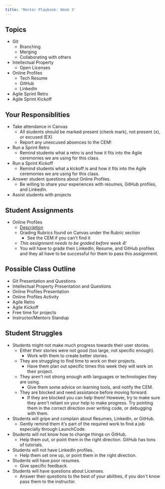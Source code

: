 ```yaml
---
title: 'Mentor Playbook: Week 3'
---
```


## Topics
* Git
    * Branching
    * Merging
    * Collaborating with others
* Intellectual Property
    * Open Licenses
* Online Profiles
    * Tech Resume
    * GitHub
    * LinkedIn
* Agile Sprint Retro
* Agile Sprint Kickoff

## Your Responsiblities
* Take attendance in Canvas
    * All students should be marked present (check mark), not present (x), or excused (EX)
    * Report any unexcused absences to the CEM!
* Run a Sprint Retro
    * Remind students what a retro is and how it fits into the Agile ceremonies we are using for this class.
* Run a Sprint Kickoff
    * Remind students what a kickoff is and how it fits into the Agile ceremonies we are using for this class.
* Answer student questions about Online Profiles.
    * Be willing to share your experiences with resumes, GitHub profiles, and LinkedIn.
* Assist students with projects

## Student Assignments
* Online Profiles
    * [Description](../../assignments/online-profiles/)
    * Grading Rubrics found on Canvas under the Rubric section
        * See the CEM if you can't find it
    * *This assignment needs to be graded before week 4!*
    * You will have to grade their LinkedIn, Resume, and GitHub profiles and they all have to be successful for them to pass this assignment.

## Possible Class Outline
* Git Presentation and Questions
* Intellectual Property Presentation and Questions
* Online Profiles Presentation
* Online Profiles Activity
* Agile Retro
* Agile Kickoff
* Free time for projects
* Instructor/Mentors Standup

## Student Struggles
* Students might not make much progress towards their user stories.
    * Either their stories were not good (too large, not specific enough).
        * Work with them to create better stories.
    * They are struggling to find time to work on their projects.
        * Have them plan out specific times this week they will work on their project.
    * They aren't not strong enough with languages or technologies they are using.
        * Give them some advice on learning tools, and notify the CEM.
    * They are blocked and need assistance before moving forward.
        * If they are blocked you can help them! However, try to make sure they aren't reliant on your help to make progress. Try pointing them in the correct direction over writing code, or debugging with them.
* Students will gripe and complain about Resumes, LinkedIn, or GitHub.
    * Gently remind them it's part of the required work to find a job especially through LaunchCode.
* Students will not know how to change things on GitHub.
    * Help them out, or point them in the right direction. GitHub has tons of tutorials.
* Students will not have LinkedIn profiles.
    * Help them set one up, or point them in the right direction.
* Students will have poor resumes.
    * Give specific feedback.
* Students will have questions about Licenses.
    * Answer their questions to the best of your abilities, if you don't know pass them to the instructor.